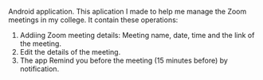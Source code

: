 Android application.
This aplication I made to help me manage the Zoom meetings in my college.
It contain these operations:
1. Addiing Zoom meeting details: Meeting name, date, time and the link of the meeting.
2. Edit the details of the meeting.
3. The app Remind you before the meeting (15 minutes before) by notification.
